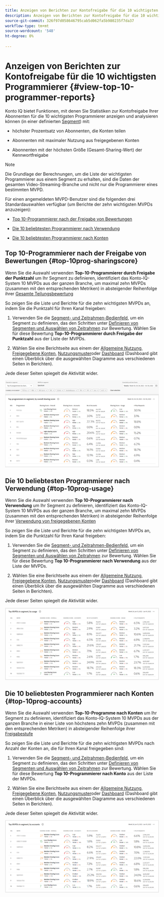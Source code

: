 ```yaml
---
title: Anzeigen von Berichten zur Kontofreigabe für die 10 wichtigsten Programmierer
description: Anzeigen von Berichten zur Kontofreigabe für die 10 wichtigsten Programmierer
source-git-commit: 326f97d058646795cab5d062fa5b980235f7da37
workflow-type: tm+mt
source-wordcount: '548'
ht-degree: 0%

---
```


# Anzeigen von Berichten zur Kontofreigabe für die 10 wichtigsten Programmierer {#view-top-10-programmer-reports}

Konto IQ bietet Funktionen, mit denen Sie Statistiken zur Kontofreigabe Ihrer Abonnenten für die 10 wichtigsten Programmierer anzeigen und analysieren können (in einer definierten [Segment](/help/AccountIQ/product-concepts.md#segmet-def)) mit:

* höchster Prozentsatz von Abonnenten, die Konten teilen

* Abonnenten mit maximaler Nutzung aus freigegebenen Konten

* Abonnenten mit der höchsten Größe (Gesamt-Sharing-Wert) der Kennwortfreigabe

>[!NOTE]
>
>Die Grundlage der Berechnungen, um die Liste der wichtigsten Programmierer aus einem Segment zu erhalten, sind die Daten der gesamten Video-Streaming-Branche und nicht nur die Programmierer eines bestimmten MVPD.

<!--
>[!NOTE]
>
>Only the MVPDs that have a minimum of 50,000 active subscriber accounts are considered to obtain these reports.
-->

Für einen angemeldeten MVPD-Benutzer sind die folgenden drei Standardauswahlen verfügbar (um Berichte der zehn wichtigsten MVPDs anzuzeigen):

* [Top 10-Programmierer nach der Freigabe von Bewertungen](#top-10prog-sharingscore)

* [Die 10 beliebtesten Programmierer nach Verwendung](#top-10prog-usage)

* [Die 10 beliebtesten Programmierer nach Konten](#top-10prog-accounts)

## Top 10-Programmierer nach der Freigabe von Bewertungen {#top-10prog-sharingscore}

Wenn Sie die Auswahl verwenden **Top-10-Programmierer durch Freigabe der Punktzahl** um Ihr Segment zu definieren, identifiziert das Konto-IQ-System 10 MVPDs aus der ganzen Branche, um maximal zehn MVPDs (zusammen mit den entsprechenden Metriken) in absteigender Reihenfolge ihrer [Gesamte Teilungsbewertung](/help/AccountIQ/product-concepts.md#overall-sharing-score)

So zeigen Sie die Liste und Berichte für die zehn wichtigsten MVPDs an, indem Sie die Punktzahl für Ihren Kanal freigeben:

1. Verwenden Sie die [Segment- und Zeitrahmen-Bedienfeld](/help/AccountIQ/segments-timeframe.md), um ein Segment zu definieren, das den Schritten unter [Definieren von Segmenten und Auswählen von Zeitrahmen](/help/AccountIQ/howto-select-segment-timeframe.md) zur Bewertung. Wählen Sie für diese Bewertung **Top-10-Programmierer durch Freigabe der Punktzahl** aus der Liste der MVPDs.

1. Wählen Sie eine Berichtseite aus einem der [Allgemeine Nutzung](/help/AccountIQ/general-usage-reports.md), [Freigegebene Konten](/help/AccountIQ/shared-acc-reports.md), [Nutzungsmuster](/help/AccountIQ/usage-patterns.md)oder [Dashboard](/help/AccountIQ/dashboard.md) (Dashboard gibt einen Überblick über die ausgewählten Diagramme aus verschiedenen Seiten in Berichten).

Jede dieser Seiten spiegelt die Aktivität wider.

![](assets/top-ten-prog-overallscore.png)

## Die 10 beliebtesten Programmierer nach Verwendung {#top-10prog-usage}

Wenn Sie die Auswahl verwenden **Top 10-Programmierer nach Verwendung** um Ihr Segment zu definieren, identifiziert das Konto-IQ-System 10 MVPDs aus der ganzen Branche, um maximal zehn MVPDs (zusammen mit den entsprechenden Metriken) in absteigender Reihenfolge ihrer [Verwendung von freigegebenen Konten](/help/AccountIQ/product-concepts.md)

So zeigen Sie die Liste und Berichte für die zehn wichtigsten MVPDs an, indem Sie die Punktzahl für Ihren Kanal freigeben:

1. Verwenden Sie die [Segment- und Zeitrahmen-Bedienfeld](/help/AccountIQ/segments-timeframe.md), um ein Segment zu definieren, das den Schritten unter [Definieren von Segmenten und Auswählen von Zeitrahmen](/help/AccountIQ/howto-select-segment-timeframe.md) zur Bewertung. Wählen Sie für diese Bewertung **Top 10-Programmierer nach Verwendung** aus der Liste der MVPDs.

1. Wählen Sie eine Berichtseite aus einem der [Allgemeine Nutzung](/help/AccountIQ/general-usage-reports.md), [Freigegebene Konten](/help/AccountIQ/shared-acc-reports.md), [Nutzungsmuster](/help/AccountIQ/usage-patterns.md)oder [Dashboard](/help/AccountIQ/dashboard.md) (Dashboard gibt einen Überblick über die ausgewählten Diagramme aus verschiedenen Seiten in Berichten).

Jede dieser Seiten spiegelt die Aktivität wider.

![](assets/top-ten-mvpds-usage.png)

## Die 10 beliebtesten Programmierer nach Konten {#top-10prog-accounts}

Wenn Sie die Auswahl verwenden **Top-10-Programme nach Konten** um Ihr Segment zu definieren, identifiziert das Konto-IQ-System 10 MVPDs aus der ganzen Branche in einer Liste von höchstens zehn MVPDs (zusammen mit den entsprechenden Metriken) in absteigender Reihenfolge ihrer [Freigabestufe](/help/AccountIQ/product-concepts.md)

So zeigen Sie die Liste und Berichte für die zehn wichtigsten MVPDs nach Anzahl der Konten an, die für Ihren Kanal freigegeben sind:

1. Verwenden Sie die [Segment- und Zeitrahmen-Bedienfeld](/help/AccountIQ/segments-timeframe.md), um ein Segment zu definieren, das den Schritten unter [Definieren von Segmenten und Auswählen von Zeitrahmen](/help/AccountIQ/howto-select-segment-timeframe.md) zur Bewertung. Wählen Sie für diese Bewertung **Top 10-Programmierer nach Konto** aus der Liste der MVPDs.

1. Wählen Sie eine Berichtseite aus einem der [Allgemeine Nutzung](/help/AccountIQ/general-usage-reports.md), [Freigegebene Konten](/help/AccountIQ/shared-acc-reports.md), [Nutzungsmuster](/help/AccountIQ/usage-patterns.md)oder [Dashboard](/help/AccountIQ/dashboard.md) (Dashboard gibt einen Überblick über die ausgewählten Diagramme aus verschiedenen Seiten in Berichten).

Jede dieser Seiten spiegelt die Aktivität wider.

![](assets/top-ten-mvpds-accounts.png)
